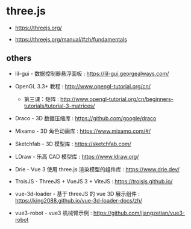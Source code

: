 # three.js

- <https://threejs.org/>

- <https://threejs.org/manual/#zh/fundamentals>

## others

- lil-gui - 数据控制器悬浮面板 : <https://lil-gui.georgealways.com/>

- OpenGL 3.3+ 教程 : <http://www.opengl-tutorial.org/cn/>

  - 第三课：矩阵 : <http://www.opengl-tutorial.org/cn/beginners-tutorials/tutorial-3-matrices/>

- Draco - 3D 数据压缩库 : <https://github.com/google/draco>

- Mixamo - 3D 角色动画库 : <https://www.mixamo.com/#/>

- Sketchfab - 3D 模型库 : <https://sketchfab.com/>

- LDraw - 乐高 CAD 模型库 : <https://www.ldraw.org/>

- Drie - Vue 3 使用 three.js 渲染模型的组件库 : <https://www.drie.dev/>

- TroisJS - ThreeJS + VueJS 3 + ViteJS : <https://troisjs.github.io/>

- vue-3d-loader - 基于 threeJS 的 vue 3D 展示组件 : <https://king2088.github.io/vue-3d-loader-docs/zh/>

- vue3-robot - vue3 机械臂示例 : <https://github.com/jiangzetian/vue3-robot>
